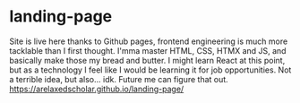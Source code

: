# landing-page
Site is live here thanks to Github pages, frontend engineering is much more tacklable than I first thought.
I'mma master HTML, CSS, HTMX and JS, and basically make those my bread and butter.
I might learn React at this point, but as a technology I feel like I would be learning it for job opportunities.
Not a terrible idea, but also... idk. Future me can figure that out.
https://arelaxedscholar.github.io/landing-page/

